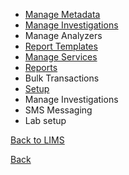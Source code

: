 * [Manage Metadata](https://github.com/hmislk/hmis/wiki/Manage-Metadata) 
* [Manage Investigations](https://github.com/hmislk/hmis/wiki/Manage-Investigations) 
* Manage Analyzers
* [Report Templates](https://github.com/hmislk/hmis/wiki/Report-Templates) 
* [Manage Services](https://github.com/hmislk/hmis/wiki/Manage-Services-%E2%80%90-LIMS) 
* [Reports](https://github.com/hmislk/hmis/wiki/Reports) 
* Bulk Transactions 
* [Setup](https://github.com/hmislk/hmis/wiki/Setup)
* Manage Investigations
* SMS Messaging
* Lab setup 


[Back to LIMS](https://github.com/hmislk/hmis/wiki/LIMS)

[Back](https://github.com/hmislk/hmis/wiki)
